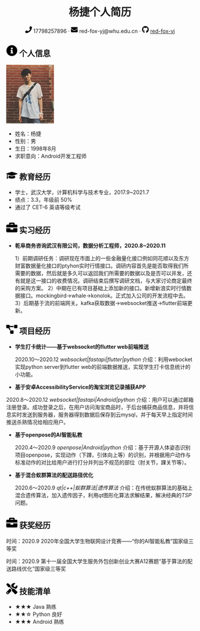  <center>
     <h1>杨捷个人简历</h1>
     <div>
         <span>
             <img src="assets/phone-solid.svg" width="18px">
             17798257896
         </span>
         ·
         <span>
             <img src="assets/envelope-solid.svg" width="18px">
             red-fox-yj@whu.edu.cn
         </span>
         ·
         <span>
             <img src="assets/github-brands.svg" width="18px">
             <a href="https://github.com/red-fox-yj">red-fox-yj</a>
         </span>
     </div>
 </center>



 ## <img src="https://raw.githubusercontent.com/red-fox-yj/MarkDownPic/master/typora/20210225205345.svg" width="30px"> 个人信息 

![杨捷个人照片](https://raw.githubusercontent.com/red-fox-yj/MarkDownPic/master/typora/20210225134356.jpg)

 - 姓名：杨捷
 - 性别：男
 - 生日：1998年8月
 - 求职意向：Android开发工程师

## <img src="https://raw.githubusercontent.com/red-fox-yj/MarkDownPic/master/typora/20210225205338.svg" width="30px"> 教育经历

- 学士，武汉大学，计算机科学与技术专业，2017.9~2021.7
- 绩点：3.3，年级前 50%
- 通过了 CET-6 英语等级考试

## <img src="https://raw.githubusercontent.com/red-fox-yj/MarkDownPic/master/typora/20210225205325.svg" width="30px"> 实习经历

- **乾阜商务咨询武汉有限公司，数据分析工程师，2020.8~2020.11**

   1）前期调研任务：调研现在市面上的一些金融量化接口例如同花顺以及东方财富数据量化接口的ptyhon实时行情接口。调研内容首先是能否取得我们所需要的数据，然后就是多久可以返回我们所需要的数据以及是否可以并发，还有就是这一接口的收费情况。调研结束后撰写调研文档，与大家讨论商定最终的采购方案。
   2）中期在已有项目基础上添加新的接口。新增新浪实时行情数据接口。mockingbird->whale->konolok。正式加入公司的开发流程中去。
   3）后期基于流的前端网关。kafka获取数据->websocket推送->flutter前端更新。

## <img src="https://raw.githubusercontent.com/red-fox-yj/MarkDownPic/master/typora/20210225205302.svg" width="30px"> 项目经历

- **学生打卡统计——基于websocket的flutter  web前端推送**

  2020.10～2020.12
  *websocket|fastapi|flutter|python*
  介绍：利用webocket实现python server到flutter web的前端数据推送，实现学生打卡信息统计的小功能。
  
-  **基于安卓AccessibilityService的淘宝浏览记录捕获APP**
  
  2020.8～2020.12
  *websocket|fastapi|Android|python*
  介绍：用户可以通过邮箱注册登录。成功登录之后，在用户访问淘宝商品时，于后台捕获商品信息，并将信息实时发送到服务器，服务器得到数据后保存到云mysql，并于每天早上指定时间推送杀熟情况给相应用户。
  
- **基于openpose的AI智能私教**
  
  2020.4～2020.9
  *openpose|Android|python*
  介绍：基于开源人体姿态识别项目openpose，实现动作（下蹲，引体向上等）的识别，并根据用户动作与标准动作的对比给用户进行打分并列出不规范的部位（肘关节，踝关节等）。
  
- **基于混合蚁群算法的配送路径优化**

   2020.6～2020.9
   *qt|c++|蚁群算法|遗传算法*
   介绍：在传统蚁群算法的基础上混合遗传算法，加入遗传因子，利用*qt*图形化算法求解结果，解决经典的$TSP$问题。
## <img src="https://raw.githubusercontent.com/red-fox-yj/MarkDownPic/master/typora/20210225205139.svg" width="30px"> 获奖经历

时间：2020.9
2020年全国大学生物联网设计竞赛——“你的AI智能私教”国家级三等奖

时间：2020.9
第十一届全国大学生服务外包创新创业大赛A12赛题“基于算法的配送路线优化”国家级三等奖

## <img src="https://raw.githubusercontent.com/red-fox-yj/MarkDownPic/master/typora/20210225205254.svg" width="30px"> 技能清单

- ★★★ Java	熟练
- ★★☆ Python	良好
- ★★★ Android	熟练